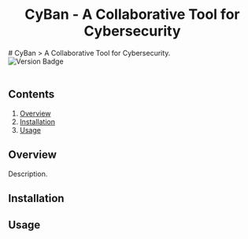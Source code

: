 <h1 align="center">CyBan - A Collaborative Tool for Cybersecurity</h1>
# CyBan
> A Collaborative Tool for Cybersecurity.
<div id="badges" align="left">
  <img src="https://img.shields.io/badge/version-v1.1-blue" alt="Version Badge"/>
</div>
<br>

## Contents
1. [Overview](#overview)
2. [Installation](#installation)
3. [Usage](#usage)

## Overview
Description.
## Installation
## Usage

